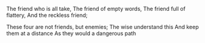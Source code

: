 The friend who is all take,
The friend of empty words,
The friend full of flattery,
And the reckless friend;

These four are not friends, but enemies;
The wise understand this
And keep them at a distance
As they would a dangerous path
